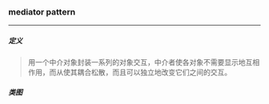 ### mediator pattern

---

##### 定义
>用一个中介对象封装一系列的对象交互，中介者使各对象不需要显示地互相作用，而从使其耦合松散，而且可以独立地改变它们之间的交互。

##### 类图